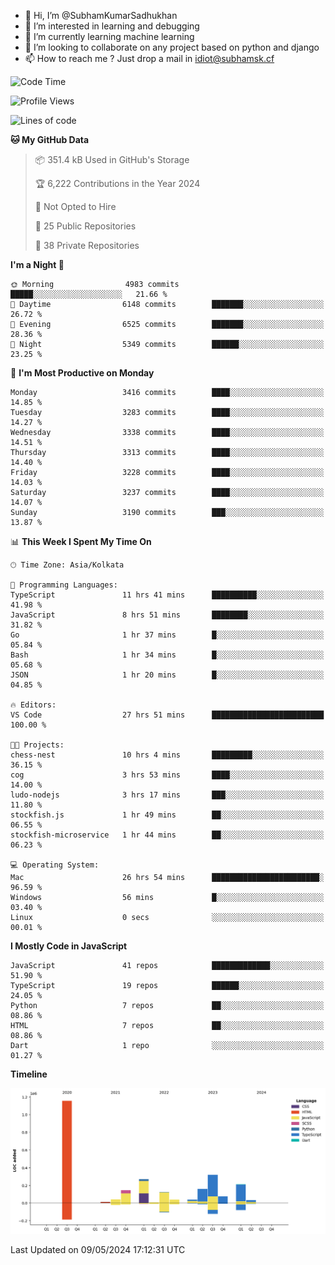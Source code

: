 - 👋 Hi, I’m @SubhamKumarSadhukhan
- 👀 I’m interested in learning and debugging
- 🌱 I’m currently learning machine learning
- 💞️ I’m looking to collaborate on any project based on python and django
- 📫 How to reach me ?
      Just drop a mail in idiot@subhamsk.cf

<!---
SubhamKumarSadhukhan/SubhamKumarSadhukhan is a ✨ special ✨ repository because its `README.md` (this file) appears on your GitHub profile.
You can click the Preview link to take a look at your changes.
--->


<!--START_SECTION:waka-->
![Code Time](http://img.shields.io/badge/Code%20Time-2%2C175%20hrs%2015%20mins-blue)

![Profile Views](http://img.shields.io/badge/Profile%20Views-1-blue)

![Lines of code](https://img.shields.io/badge/From%20Hello%20World%20I%27ve%20Written-2.6%20million%20lines%20of%20code-blue)

**🐱 My GitHub Data** 

> 📦 351.4 kB Used in GitHub's Storage 
 > 
> 🏆 6,222 Contributions in the Year 2024
 > 
> 🚫 Not Opted to Hire
 > 
> 📜 25 Public Repositories 
 > 
> 🔑 38 Private Repositories 
 > 
**I'm a Night 🦉** 

```text
🌞 Morning                4983 commits        █████░░░░░░░░░░░░░░░░░░░░   21.66 % 
🌆 Daytime                6148 commits        ███████░░░░░░░░░░░░░░░░░░   26.72 % 
🌃 Evening                6525 commits        ███████░░░░░░░░░░░░░░░░░░   28.36 % 
🌙 Night                  5349 commits        ██████░░░░░░░░░░░░░░░░░░░   23.25 % 
```
📅 **I'm Most Productive on Monday** 

```text
Monday                   3416 commits        ████░░░░░░░░░░░░░░░░░░░░░   14.85 % 
Tuesday                  3283 commits        ████░░░░░░░░░░░░░░░░░░░░░   14.27 % 
Wednesday                3338 commits        ████░░░░░░░░░░░░░░░░░░░░░   14.51 % 
Thursday                 3313 commits        ████░░░░░░░░░░░░░░░░░░░░░   14.40 % 
Friday                   3228 commits        ████░░░░░░░░░░░░░░░░░░░░░   14.03 % 
Saturday                 3237 commits        ████░░░░░░░░░░░░░░░░░░░░░   14.07 % 
Sunday                   3190 commits        ███░░░░░░░░░░░░░░░░░░░░░░   13.87 % 
```


📊 **This Week I Spent My Time On** 

```text
🕑︎ Time Zone: Asia/Kolkata

💬 Programming Languages: 
TypeScript               11 hrs 41 mins      ██████████░░░░░░░░░░░░░░░   41.98 % 
JavaScript               8 hrs 51 mins       ████████░░░░░░░░░░░░░░░░░   31.82 % 
Go                       1 hr 37 mins        █░░░░░░░░░░░░░░░░░░░░░░░░   05.84 % 
Bash                     1 hr 34 mins        █░░░░░░░░░░░░░░░░░░░░░░░░   05.68 % 
JSON                     1 hr 20 mins        █░░░░░░░░░░░░░░░░░░░░░░░░   04.85 % 

🔥 Editors: 
VS Code                  27 hrs 51 mins      █████████████████████████   100.00 % 

🐱‍💻 Projects: 
chess-nest               10 hrs 4 mins       █████████░░░░░░░░░░░░░░░░   36.15 % 
cog                      3 hrs 53 mins       ████░░░░░░░░░░░░░░░░░░░░░   14.00 % 
ludo-nodejs              3 hrs 17 mins       ███░░░░░░░░░░░░░░░░░░░░░░   11.80 % 
stockfish.js             1 hr 49 mins        ██░░░░░░░░░░░░░░░░░░░░░░░   06.55 % 
stockfish-microservice   1 hr 44 mins        ██░░░░░░░░░░░░░░░░░░░░░░░   06.23 % 

💻 Operating System: 
Mac                      26 hrs 54 mins      ████████████████████████░   96.59 % 
Windows                  56 mins             █░░░░░░░░░░░░░░░░░░░░░░░░   03.40 % 
Linux                    0 secs              ░░░░░░░░░░░░░░░░░░░░░░░░░   00.01 % 
```

**I Mostly Code in JavaScript** 

```text
JavaScript               41 repos            █████████████░░░░░░░░░░░░   51.90 % 
TypeScript               19 repos            ██████░░░░░░░░░░░░░░░░░░░   24.05 % 
Python                   7 repos             ██░░░░░░░░░░░░░░░░░░░░░░░   08.86 % 
HTML                     7 repos             ██░░░░░░░░░░░░░░░░░░░░░░░   08.86 % 
Dart                     1 repo              ░░░░░░░░░░░░░░░░░░░░░░░░░   01.27 % 
```



**Timeline**

![Lines of Code chart](https://raw.githubusercontent.com/SubhamKumarSadhukhan/SubhamKumarSadhukhan/main/assets/bar_graph.png)


 Last Updated on 09/05/2024 17:12:31 UTC
<!--END_SECTION:waka-->
